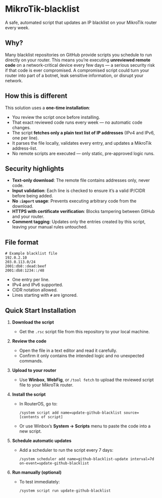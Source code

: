 # MikroTik-blacklist

A safe, automated script that updates an IP blacklist on your MikroTik router every week.

## Why?

Many blacklist repositories on GitHub provide scripts you schedule to run directly on your router.
This means you’re executing **unreviewed remote code** on a network-critical device every few days — a serious security risk if that code is ever compromised.
A compromised script could turn your router into part of a botnet, leak sensitive information, or disrupt your network.

## How this is different

This solution uses a **one-time installation**:

* You review the script once before installing.
* That exact reviewed code runs every week — no automatic code changes.
* The script **fetches only a plain text list of IP addresses** (IPv4 and IPv6, one per line).
* It parses the file locally, validates every entry, and updates a MikroTik address-list.
* No remote scripts are executed — only static, pre-approved logic runs.

## Security highlights

* **Text-only download**: The remote file contains addresses only, never code.
* **Input validation**: Each line is checked to ensure it’s a valid IP/CIDR before being added.
* **No `:import` usage**: Prevents executing arbitrary code from the download.
* **HTTPS with certificate verification**: Blocks tampering between GitHub and your router.
* **Comment tagging**: Updates only the entries created by this script, leaving your manual rules untouched.

## File format

```
# Example blacklist file
192.0.2.10
203.0.113.0/24
2001:db8::dead:beef
2001:db8:1234::/48
```

* One entry per line.
* IPv4 and IPv6 supported.
* CIDR notation allowed.
* Lines starting with `#` are ignored.

## Quick Start Installation

1. **Download the script**

   * Get the `.rsc` script file from this repository to your local machine.

2. **Review the code**

   * Open the file in a text editor and read it carefully.
   * Confirm it only contains the intended logic and no unexpected commands.

3. **Upload to your router**

   * Use **Winbox**, **WebFig**, or `/tool fetch` to upload the reviewed script file to your MikroTik router.

4. **Install the script**

   * In RouterOS, go to:

     ```
     /system script add name=update-github-blacklist source=[contents of script]
     ```
   * Or use Winbox’s **System → Scripts** menu to paste the code into a new script.

5. **Schedule automatic updates**

   * Add a scheduler to run the script every 7 days:

     ```
     /system scheduler add name=github-blacklist-update interval=7d on-event=update-github-blacklist
     ```

6. **Run manually (optional)**

   * To test immediately:

     ```
     /system script run update-github-blacklist
     ```
